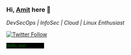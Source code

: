 ### Hi, [Amit](https://linkedin.com/in/amitpoonia404/) here 👋

*DevSecOps | InfoSec | Cloud | Linux Enthusiast*

[![Twitter Follow](https://img.shields.io/twitter/follow/amitpoonia404?style=social)](https://twitter.com/amitpoonia404)


<img src="data:image/svg+xml,
  <svg xmlns='http://www.w3.org/2000/svg' width='100' height='20'>
    <foreignObject width='100%' height='100%'>
      <div xmlns='http://www.w3.org/1999/xhtml' style='font-size:12px;background:black;color:green'>
        Hello, test!
      </div>
    </foreignObject>
  </svg>
" alt="test"/>

